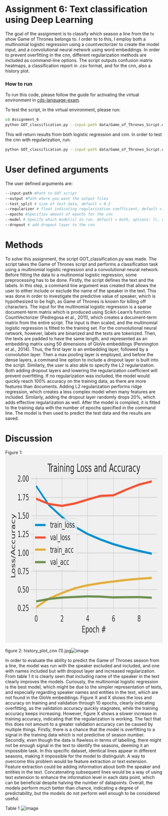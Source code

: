 # Assignment 6: Text classification using Deep Learning

The goal of the assignment is to classify which season a line from the tv show Game of Thrones belongs to. I order to to this, I employ both a multinomial logistic regression using a countvectorizer to create the model input, and a convolutional neural network using word embeddings. In order to prevent overfitting in the cnn, different regularization methods are included as command-line options. The script outputs confusion matrix heatmaps, a classification report in .csv format, and for the cnn, also a history plot.

### How to run

To run this code, please follow the guide for activating the virtual environment in [cds-language-exam](https://github.com/Guscode/cds-language-exam).

To test the script, in the virtual environment, please run:
```bash
cd Assignment_6
python GOT_classification.py --input-path data/Game_of_Thrones_Script.csv --output output --epochs 10 --names include
```
This will return results from both logistic regression and cnn. In order to test the cnn with regularization, run:

```bash
python GOT_classification.py --input-path data/Game_of_Thrones_Script.csv --output output --epochs 10 --names include --model cnn --dropout True --regularizer 1e-7
```

# User defined arguments

The user defined arguments are:

```bash
--input-path #Path to GOT script
--output #Path where you want the output files
--test_split # size of test data, default = 0.2
--reqularizer # float indicating regularization coefficient, default = 1e-3
--epochs #Specifies amount of epochs for the cnn
--model # Specify which model(s) to run. default = both, options: lr, cnn
--dropout # add dropout layer to the cnn
```

# Methods

To solve this assignment, the script GOT_classification.py was made. The script takes the Game of Thrones script and performs a classification task using a multinomial logistic regression and a convolutional neural network. Before fitting the data to a multinomial logistic regression, some preprocessing has to be done. Firstly, the script defines the text and the labels. In this step, a command line argument was created that allows the user to either include or exclude the name of the speaker in the text. This was done in order to investigate the predictive value of speaker, which is hypothesized to be high, as Game of Thrones is known for killing off characters.
The input for the multinomial logistic regression is a sparse document-term matrix which is produced using Scikit-Learn’s function CountVectorizer (Pedregosa et al., 2011), which creates a document-term matrix from the entire script. The input is then scaled, and the multinomial logistic regression is fitted to the training set. 
For the convolutional neural network, however, labels are binarized and the texts are tokenized. Then, the texts are padded to have the same length, and represented as an embedding matrix using 50 dimensions of GloVe embeddings (Pennington et al., 2014). Thus, the first layer is an embedding layer, followed by a convolution layer. Then a max pooling layer is employed, and before the dense layers, a command line option to include a dropout layer is built into the script. Similarly, the user is also able to specify the L2 regularization. Both adding dropout layers and lowering the regularization coefficient will prevent overfitting. If no regularization was included, the model would quickly reach 100% accuracy on the training data, as there are more features than documents. Adding L2 regularization performs ridge regression, which creates a less complex model when many features are included. Similarly, adding the dropout layer randomly drops 20%, which adds effective regularization as well. After the model is compiled, it is fitted to the training data with the number of epochs specified in the command line. The model is then used to predict the test data and the results are saved.

# Discussion
Figure 1:
<a href="https://github.com/Guscode/cds-language-exam">
    <img src="/assignment_6/output/history_plot_cnn.jpg" alt="Logo" width="600" height="600">
</a>

figure 2:
history_plot_cnn (1).jpg![image](https://user-images.githubusercontent.com/35924673/119662170-5db8d000-be31-11eb-98ad-c0f5969f61ba.png)


In order to evaluate the ability to predict the Game of Thrones season from a line, the model was run with the speaker excluded and included, and one with names included but with dropout layer and increased regularization. From table 1 it is clearly seen that including name of the speaker in the text clearly improves the models. Curiously, the multinomial logistic regression is the best model, which might be due to the simpler representation of texts, and especially regarding speaker names and entities in the text, which are not found in the GloVe embeddings. Figure X and X shows the loss and accuracy on training and validation through 10 epochs, clearly indicating overfitting, as the validation accuracy quickly stagnates, while the training accuracy keeps increasing. However, figure X shows a slower increase in training accuracy, indicating that the regularization is working. The fact that this does not amount to a greater validation accuracy can be caused by multiple things. Firstly, there is a chance that the model is overfitting to a signal in the training data which is not predictive of season number. Secondly, even though the data is flawless in terms of labelling, there might not be enough signal in the text to identify the seasons, deeming it an impossible task. In this specific dataset, identical lines appear in different seasons, making it impossible for the model to distinguish. A way to overcome this problem would be feature extraction or text extension. Feature extraction could be adding information about both the speaker and entities in the text. Concatenating subsequent lines would be a way of using text extension to enhance the information level in each data point, which can be beneficial despite halving the number of datapoints. Overall, the models perform much better than chance, indicating a degree of predictability, but the models do not perform well enough to be considered useful.

Table 1
![image](https://user-images.githubusercontent.com/35924673/119661524-acb23580-be30-11eb-8d2f-6570da5356db.png)


